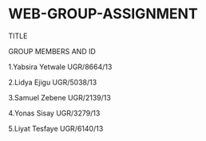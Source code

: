# WEB-GROUP-ASSIGNMENT
TITLE  

GROUP MEMBERS AND      ID

1.Yabsira Yetwale       UGR/8664/13

2.Lidya Ejigu           UGR/5038/13

3.Samuel Zebene          UGR/2139/13

4.Yonas Sisay              UGR/3279/13

5.Liyat Tesfaye            UGR/6140/13
